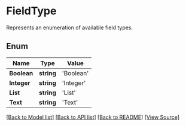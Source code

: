 # FieldType
Represents an enumeration of available field types.

## Enum
Name | Type | Value
------------ | ------------- | -------------
**Boolean** | **string** | 'Boolean'
**Integer** | **string** | 'Integer'
**List** | **string** | 'List'
**Text** | **string** | 'Text'

[[Back to Model list]](../README.md#documentation-for-models) [[Back to API list]](../README.md#documentation-for-api-endpoints) [[Back to README]](../README.md) [[View Source]](../src/models/fieldType.ts)

